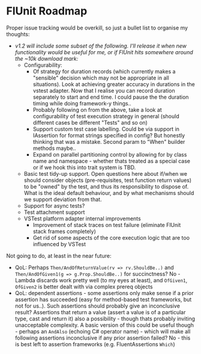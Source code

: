 ﻿# FlUnit Roadmap

Proper issue tracking would be overkill, so just a bullet list to organise my thoughts:

- *v1.2 will include some subset of the following. I'll release it when new functionality would be useful for me, or if FlUnit hits somewhere around the ~10k download mark:*
  - Configurability:
    - Of strategy for duration records (which currently makes a "sensible" decision which may not be appropriate in all situations). Look at achieving greater accuracy in durations in the vstest adapter. Now that I realise you can record duration separately to start and end time. I could pause the the duration timing while doing framework-y things..
    - Probably following on from the above, take a look at configurability of test execution strategy in general (should different cases be different "Tests" and so on)
    - Support custom test case labelling. Could be via support in IAssertion for format strings specified in config? But honestly thinking that was a mistake. Second param to "When" builder methods maybe..
    - Expand on parallel partitioning control by allowing for by class name and namespace - whether thats treated as a special case or if we hook this into trait system is TBD.
  - Basic test tidy-up support. Open questions here about if/when we should consider objects (pre-requisites, test function return values) to be "owned" by the test, and thus its responsibility to dispose of. What is the ideal default behaviour, and by what mechanisms should we support deviation from that.
  - Support for async tests?
  - Test attachment support
  - VSTest platform adapter internal improvements
    - Improvement of stack traces on test failure (eliminate FlUnit stack frames completely)
    - Get rid of some aspects of the core execution logic that are too influenced by VSTest


Not going to do, at least in the near future:
- QoL: Perhaps `Then/AndOfReturnValue(rv => rv.ShouldBe..)` and `Then/AndOfGiven1(g => g.Prop.ShouldBe..)` for succinctness? No - Lambda discards work pretty well (to my eyes at least), and `OfGiven1`, `OfGiven2` is better dealt with via complex prereq objects
- QoL: dependent assertions - some assertions only make sense if a prior assertion has succeeded (easy for method-based test frameworks, but not for us..). Such assertions should probably give an inconclusive result? Assertions that return a value (assert a value is of a particular type, cast and return it) also a possibility - though thats probably inviting unacceptable complexity. A basic version of this could be useful though - perhaps an `AndAlso` (echoing C# operator name) - which will make all following assertions inconclusive if any prior assertion failed? No - this is best left to assertion frameworks (e.g. FluentAssertions `Which`)
